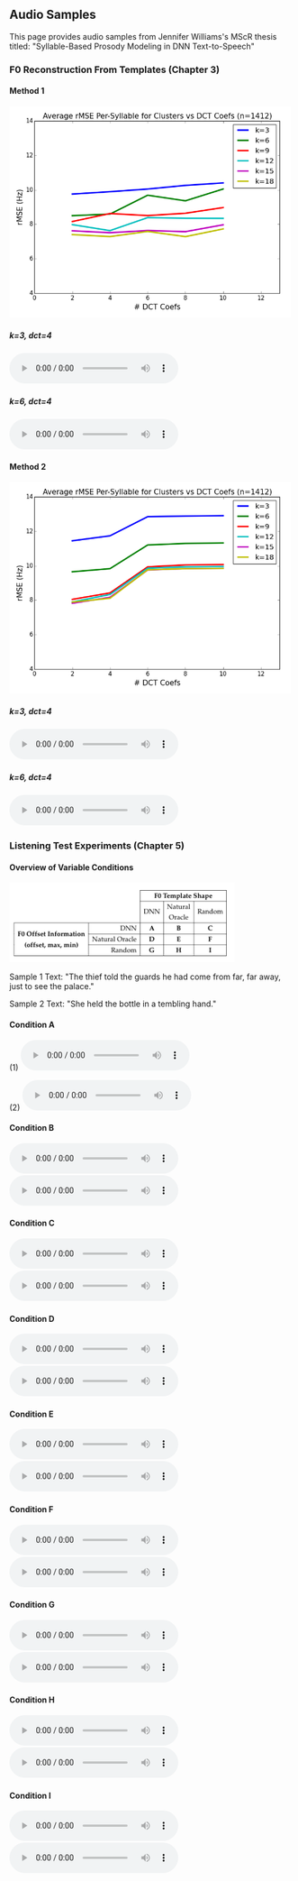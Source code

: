 ## Audio Samples 

This page provides audio samples from Jennifer Williams's MScR thesis titled: 
"Syllable-Based Prosody Modeling in DNN Text-to-Speech"

### F0 Reconstruction From Templates (Chapter 3)

#### Method 1
<img src="kmeans_natural_templates.png" width="500">

##### k=3, dct=4
<audio src="Method1/3_4.mp3" controls preload></audio>

##### k=6, dct=4
<audio src="Method1/6_4.mp3" controls preload></audio>


#### Method 2
<img src="timeseries_natural_templates.png" width="500">

##### k=3, dct=4
<audio src="Method2/3_4.mp3" controls preload></audio>

##### k=6, dct=4
<audio src="Method2/6_4.mp3" controls preload></audio>



### Listening Test Experiments (Chapter 5)

#### Overview of Variable Conditions
<img src="exp_space.png" width="400">


Sample 1 Text:
"The thief told the guards he had come from far, far away, just to see the palace."


Sample 2 Text:
"She held the bottle in a tembling hand."

#### Condition A

<p>(1) <audio src="exp_cond/A/1.wav" controls preload></audio></p>
<p>(2) <audio src="exp_cond/A/2.wav" controls preload></audio></p>


#### Condition B
<audio src="exp_cond/B/1.wav" controls preload></audio>
<audio src="exp_cond/B/2.wav" controls preload></audio>


#### Condition C
<audio src="exp_cond/C/1.wav" controls preload></audio>
<audio src="exp_cond/C/2.wav" controls preload></audio>


#### Condition D
<audio src="exp_cond/D/1.wav" controls preload></audio>
<audio src="exp_cond/D/2.wav" controls preload></audio>


#### Condition E
<audio src="exp_cond/E/1.wav" controls preload></audio>
<audio src="exp_cond/E/2.wav" controls preload></audio>


#### Condition F
<audio src="exp_cond/F/1.wav" controls preload></audio>
<audio src="exp_cond/F/2.wav" controls preload></audio>


#### Condition G
<audio src="exp_cond/G/1.wav" controls preload></audio>
<audio src="exp_cond/G/2.wav" controls preload></audio>


#### Condition H
<audio src="exp_cond/H/1.wav" controls preload></audio>
<audio src="exp_cond/H/2.wav" controls preload></audio>


#### Condition I
<audio src="exp_cond/I/1.wav" controls preload></audio>
<audio src="exp_cond/I/2.wav" controls preload></audio>


